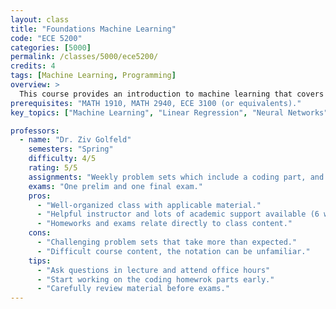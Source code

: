 ```yaml
---
layout: class
title: "Foundations Machine Learning"
code: "ECE 5200"
categories: [5000]
permalink: /classes/5000/ece5200/
credits: 4
tags: [Machine Learning, Programming]
overview: >
  This course provides an introduction to machine learning that covers basic theory, algorithms, and applications. Topics include learning theory, which covers the statistical learning paradigm, empirical risk minimization, generalization, bias-variance tradeoff, regularization, and validation, supervised learning, which covers regression, the maximum likelihood principle, generalized linear models, support vector machines, and naïve Bayes, and unsupervised learning, which includes clustering, kmeans, EM algorithm, factor analysis, and other dimensionality reduction techniques. 
prerequisites: "MATH 1910, MATH 2940, ECE 3100 (or equivalents)."
key_topics: ["Machine Learning", "Linear Regression", "Neural Networks", "Optmization"]

professors:
  - name: "Dr. Ziv Golfeld"
    semesters: "Spring"
    difficulty: 4/5
    rating: 5/5
    assignments: "Weekly problem sets which include a coding part, and one competition held on Kaggle. The 5000-level version doesn't have a homework drop and includes extra project guidelines."
    exams: "One prelim and one final exam."
    pros:
      - "Well-organized class with applicable material."
      - "Helpful instructor and lots of academic support available (6 weekly OH slots)."
      - "Homeworks and exams relate directly to class content."
    cons:
      - "Challenging problem sets that take more than expected."
      - "Difficult course content, the notation can be unfamiliar."
    tips:
      - "Ask questions in lecture and attend office hours"
      - "Start working on the coding homewrok parts early."
      - "Carefully review material before exams."
---
```

